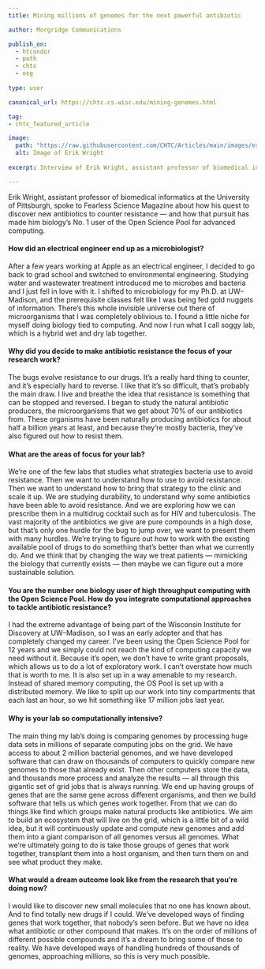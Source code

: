 ```yaml
---
title: Mining millions of genomes for the next powerful antibiotic

author: Morgridge Communications

publish_on:
  - htcondor
  - path
  - chtc
  - osg
  
type: user

canonical_url: https://chtc.cs.wisc.edu/mining-genomes.html

tag:
- chtc_featured_article

image:
  path: "https://raw.githubusercontent.com/CHTC/Articles/main/images/erik-wright.png"
  alt: Image of Erik Wright
  
excerpt: Interview of Erik Wright, assistant professor of biomedical informatics at the University of Pittsburgh and his use of the OSPool.

---
```


Erik Wright, assistant professor of
biomedical informatics at the University of
Pittsburgh, spoke to Fearless Science Magazine
about how his quest to discover new antibiotics
to counter resistance — and how that pursuit
has made him biology’s No. 1 user of the Open
Science Pool for advanced computing.

#### How did an electrical engineer end up as a microbiologist?

After a few years working at Apple as an electrical
engineer, I decided to go back to grad school and
switched to environmental engineering. Studying
water and wastewater treatment introduced me to
microbes and bacteria and I just fell in love with it. I
shifted to microbiology for my Ph.D. at UW–Madison,
and the prerequisite classes felt like I was being
fed gold nuggets of information. There’s this whole
invisible universe out there of microorganisms that I
was completely oblivious to. I found a little niche for
myself doing biology tied to computing. And now I
run what I call soggy lab, which is a hybrid wet and
dry lab together.

#### Why did you decide to make antibiotic resistance the focus of your research work?

The bugs evolve resistance to our drugs. It’s a really
hard thing to counter, and it’s especially hard to
reverse. I like that it’s so difficult, that’s probably
the main draw. I live and breathe the idea that
resistance is something that can be stopped and
reversed. I began to study the natural antibiotic producers, the
microorganisms that we get about 70% of our antibiotics from.
These organisms have been naturally producing antibiotics for
about half a billion years at least, and because they’re mostly
bacteria, they’ve also figured out how to resist them.

#### What are the areas of focus for your lab?

We’re one of the few labs that studies what strategies bacteria
use to avoid resistance. Then we want to understand how to
use to avoid resistance. Then we want to understand how to
bring that strategy to the clinic and scale it up.
We are studying durability, to understand why some antibiotics
have been able to avoid resistance. And we are exploring how we
can prescribe them in a multidrug cocktail such as for HIV and
tuberculosis. The vast majority of the antibiotics we give are pure
compounds in a high dose, but that’s only one hurdle for the bug
to jump over, we want to present them with many hurdles.
We’re trying to figure out how to work with the existing available
pool of drugs to do something that’s better than what we
currently do. And we think that by changing the way we treat
patients — mimicking the biology that currently exists — then
maybe we can figure out a more sustainable solution.

#### You are the number one biology user of high throughput computing with the Open Science Pool. How do you integrate computational approaches to tackle antibiotic resistance?

I had the extreme advantage of being part of the Wisconsin
Institute for Discovery at UW–Madison, so I was an early adopter
and that has completely changed my career. I’ve been using the
Open Science Pool for 12 years and we simply could not reach
the kind of computing capacity we need without it. Because it’s
open, we don’t have to write grant proposals, which allows us to
do a lot of exploratory work. I can’t overstate how much that is
worth to me. It is also set up in a way amenable to my research.
Instead of shared memory computing, the OS Pool is set up
with a distributed memory. We like to split up our work into tiny
compartments that each last an hour, so we hit something like 17
million jobs last year.

#### Why is your lab so computationally intensive?

The main thing my lab’s doing is comparing genomes by
processing huge data sets in millions of separate computing
jobs on the grid. We have access to about 2 million bacterial
genomes, and we have developed software that can draw on
thousands of computers to quickly compare new genomes to
those that already exist. Then other computers store the data,
and thousands more process and analyze the results — all
through this gigantic set of grid jobs that is always running.
We end up having groups of genes that are the same gene
across different organisms, and then we build software that tells
us which genes work together. From that we can do things like
find which groups make natural products like antibiotics.
We aim to build an ecosystem that will live on the grid, which
is a little bit of a wild idea, but it will continuously update and
compute new genomes and add them into a giant comparison
of all genomes versus all genomes. What we’re ultimately
going to do is take those groups of genes that work together,
transplant them into a host organism, and then turn them on and
see what product they make.

#### What would a dream outcome look like from the research that you’re doing now?

I would like to discover new small molecules that no one has
known about. And to find totally new drugs if I could. We’ve
developed ways of finding genes that work together, that
nobody’s seen before. But we have no idea what antibiotic or
other compound that makes. It’s on the order of millions of
different possible compounds and it’s a dream to bring some of
those to reality. We have developed ways of handling hundreds
of thousands of genomes, approaching millions, so this is very
much possible.